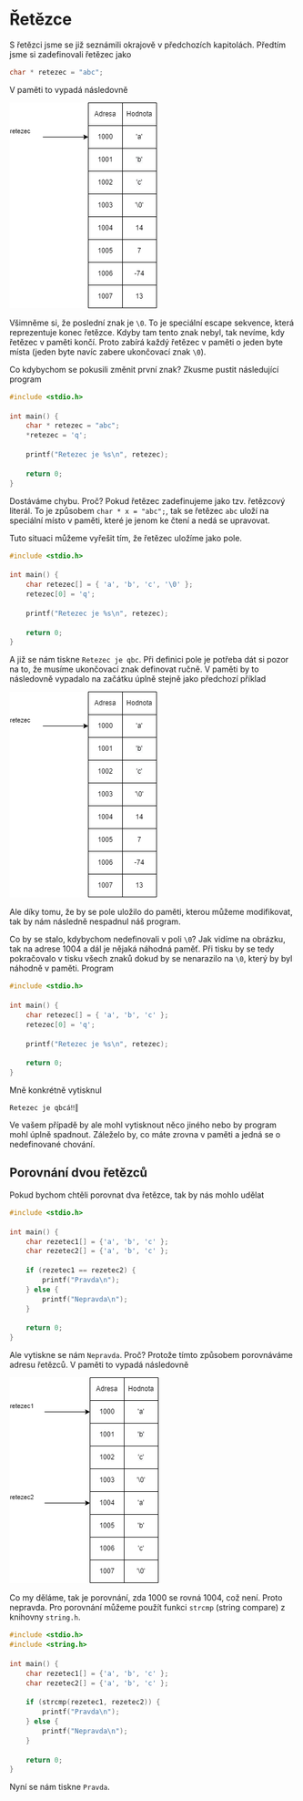 # Řetězce
S řetězci jsme se již seznámili okrajově v předchozích kapitolách. Předtím jsme si zadefinovali řetězec jako
```c
char * retezec = "abc";
```
V paměti to vypadá následovně

![read only](./obrazky/string/read_only.png)

Všimněme si, že poslední znak je `\0`. To je speciální escape sekvence, která reprezentuje konec řetězce. Kdyby tam tento znak nebyl, tak nevíme, kdy řetězec v paměti končí. Proto zabírá každý řetězec v paměti o jeden byte místa (jeden byte navíc zabere ukončovací znak `\0`).

Co kdybychom se pokusili změnit první znak? Zkusme pustit následující program

```c
#include <stdio.h>

int main() {
    char * retezec = "abc";
    *retezec = 'q';

    printf("Retezec je %s\n", retezec);

    return 0;
}
```

Dostáváme chybu. Proč? Pokud řetězec zadefinujeme jako tzv. řetězcový literál. To je způsobem `char * x = "abc";`, tak se řetězec `abc` uloží na speciální místo v paměti, které je jenom ke čtení a nedá se upravovat.

Tuto situaci můžeme vyřešit tím, že řetězec uložíme jako pole.

```c
#include <stdio.h>

int main() {
    char retezec[] = { 'a', 'b', 'c', '\0' };
    retezec[0] = 'q';

    printf("Retezec je %s\n", retezec);

    return 0;
}
```
A již se nám tiskne `Retezec je qbc`. Při definici pole je potřeba dát si pozor na to, že musíme ukončovací znak definovat ručně. V paměti by to následovně vypadalo na začátku úplně stejně jako předchozí příklad


![read only](./obrazky/string/read_only.png)

Ale díky tomu, že by se pole uložilo do paměti, kterou můžeme modifikovat, tak by nám následně nespadnul náš program.

Co by se stalo, kdybychom nedefinovali v poli `\0`? Jak vidíme na obrázku, tak na adrese 1004 a dál je nějaká náhodná paměť. Při tisku by se tedy pokračovalo v tisku všech znaků dokud by se nenarazilo na `\0`, který by byl náhodně v paměti. Program

```c
#include <stdio.h>

int main() {
    char retezec[] = { 'a', 'b', 'c' };
    retezec[0] = 'q';

    printf("Retezec je %s\n", retezec);

    return 0;
}
```
Mně konkrétně vytisknul
```
Retezec je qbcá‼║
```
Ve vašem případě by ale mohl vytisknout něco jiného nebo by program mohl úplně spadnout. Záleželo by, co máte zrovna v paměti a jedná se o nedefinované chování.


## Porovnání dvou řetězců
Pokud bychom chtěli porovnat dva řetězce, tak by nás mohlo udělat

```c
#include <stdio.h>

int main() {
    char rezetec1[] = {'a', 'b', 'c' };
    char rezetec2[] = {'a', 'b', 'c' };

    if (rezetec1 == rezetec2) {
        printf("Pravda\n");
    } else {
        printf("Nepravda\n");
    }

    return 0;
}
```

Ale vytiskne se nám `Nepravda`. Proč? Protože tímto způsobem porovnáváme adresu řetězců. V paměti to vypadá následovně

![pamet](./obrazky/string/retezce.png)

Co my děláme, tak je porovnání, zda 1000 se rovná 1004, což není. Proto nepravda. Pro porovnání můžeme použít funkci `strcmp` (string compare) z knihovny `string.h`.

```c
#include <stdio.h>
#include <string.h>

int main() {
    char rezetec1[] = {'a', 'b', 'c' };
    char rezetec2[] = {'a', 'b', 'c' };

    if (strcmp(rezetec1, rezetec2)) {
        printf("Pravda\n");
    } else {
        printf("Nepravda\n");
    }

    return 0;
}
```
Nyní se nám tiskne `Pravda`.


